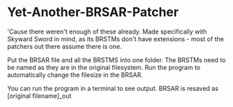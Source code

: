 # Yet-Another-BRSAR-Patcher
'Cause there weren't enough of these already.
Made specifically with Skyward Sword in mind, as its BRSTMs don't have extensions - most of the patchers out there assume there is one.

Put the BRSAR file and all the BRSTMS into one folder. The BRSTMs need to be named as they are in the original filesystem. 
Run the program to automatically change the filesize in the BRSAR. 

You can run the program in a terminal to see output.
BRSAR is resaved as [original filename]_out
